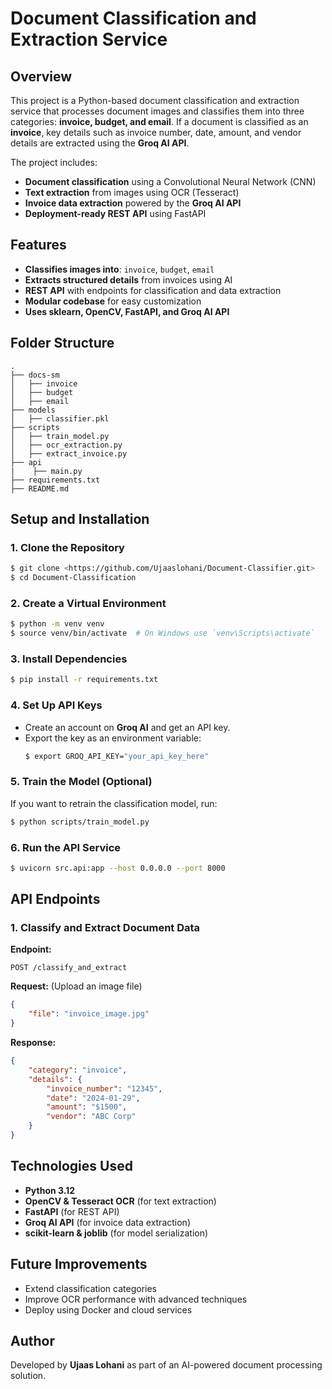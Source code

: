 # Document Classification and Extraction Service

## Overview
This project is a Python-based document classification and extraction service that processes document images and classifies them into three categories: **invoice, budget, and email**. If a document is classified as an **invoice**, key details such as invoice number, date, amount, and vendor details are extracted using the **Groq AI API**.

The project includes:
- **Document classification** using a Convolutional Neural Network (CNN)
- **Text extraction** from images using OCR (Tesseract)
- **Invoice data extraction** powered by the **Groq AI API**
- **Deployment-ready REST API** using FastAPI

## Features
- **Classifies images into**: `invoice`, `budget`, `email`
- **Extracts structured details** from invoices using AI
- **REST API** with endpoints for classification and data extraction
- **Modular codebase** for easy customization
- **Uses sklearn, OpenCV, FastAPI, and Groq AI API**

## Folder Structure
```
.
├── docs-sm
│   ├── invoice
│   ├── budget
│   ├── email
├── models
│   ├── classifier.pkl
├── scripts
│   ├── train_model.py
│   ├── ocr_extraction.py
│   ├── extract_invoice.py
├── api   
|    ├── main.py
├── requirements.txt
├── README.md
```

## Setup and Installation
### 1. Clone the Repository
```sh
$ git clone <https://github.com/Ujaaslohani/Document-Classifier.git>
$ cd Document-Classification
```

### 2. Create a Virtual Environment
```sh
$ python -m venv venv
$ source venv/bin/activate  # On Windows use `venv\Scripts\activate`
```

### 3. Install Dependencies
```sh
$ pip install -r requirements.txt
```

### 4. Set Up API Keys
- Create an account on **Groq AI** and get an API key.
- Export the key as an environment variable:
  ```sh
  $ export GROQ_API_KEY="your_api_key_here"
  ```

### 5. Train the Model (Optional)
If you want to retrain the classification model, run:
```sh
$ python scripts/train_model.py
```

### 6. Run the API Service
```sh
$ uvicorn src.api:app --host 0.0.0.0 --port 8000
```

## API Endpoints
### 1. Classify and Extract Document Data
**Endpoint:**
```http
POST /classify_and_extract
```
**Request:** (Upload an image file)
```json
{
    "file": "invoice_image.jpg"
}
```
**Response:**
```json
{
    "category": "invoice",
    "details": {
        "invoice_number": "12345",
        "date": "2024-01-29",
        "amount": "$1500",
        "vendor": "ABC Corp"
    }
}
```

## Technologies Used
- **Python 3.12**
- **OpenCV & Tesseract OCR** (for text extraction)
- **FastAPI** (for REST API)
- **Groq AI API** (for invoice data extraction)
- **scikit-learn & joblib** (for model serialization)

## Future Improvements
- Extend classification categories
- Improve OCR performance with advanced techniques
- Deploy using Docker and cloud services

## Author
Developed by **Ujaas Lohani** as part of an AI-powered document processing solution.

